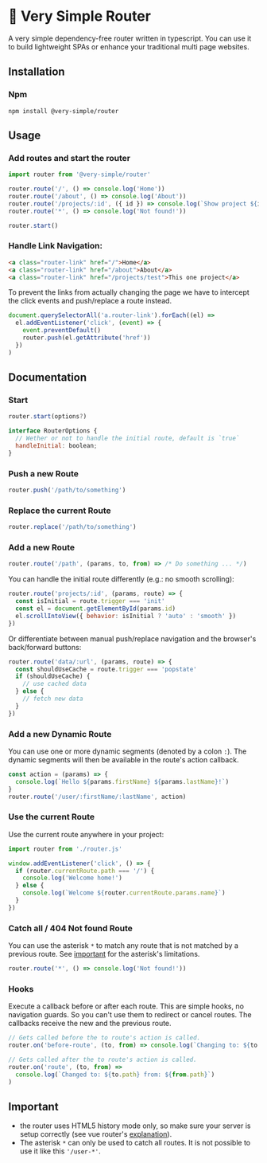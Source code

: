 # 📌 Very Simple Router

A very simple dependency-free router written in typescript. You can use it to build
lightweight SPAs or enhance your traditional multi page websites.

## Installation

### Npm

`npm install @very-simple/router`

## Usage

### Add routes and start the router

```js
import router from '@very-simple/router'

router.route('/', () => console.log('Home'))
router.route('/about', () => console.log('About'))
router.route('/projects/:id', ({ id }) => console.log(`Show project ${id}`))
router.route('*', () => console.log('Not found!'))

router.start()
```

### Handle Link Navigation:

```html
<a class="router-link" href="/">Home</a>
<a class="router-link" href="/about">About</a>
<a class="router-link" href="/projects/test">This one project</a>
```

To prevent the links from actually changing the page we have to intercept the
click events and push/replace a route instead.

```js
document.querySelectorAll('a.router-link').forEach((el) =>
  el.addEventListener('click', (event) => {
    event.preventDefault()
    router.push(el.getAttribute('href'))
  })
)
```

## Documentation

### Start

```js
router.start(options?)
```

```js
interface RouterOptions {
  // Wether or not to handle the initial route, default is `true`
  handleInitial: boolean;
}
```

### Push a new Route

```js
router.push('/path/to/something')
```

### Replace the current Route

```js
router.replace('/path/to/something')
```

### Add a new Route

```js
router.route('/path', (params, to, from) => /* Do something ... */)
```

You can handle the initial route differently (e.g.: no smooth scrolling):

```js
router.route('projects/:id', (params, route) => {
  const isInitial = route.trigger === 'init'
  const el = document.getElementById(params.id)
  el.scrollIntoView({ behavior: isInitial ? 'auto' : 'smooth' })
})
```

Or differentiate between manual push/replace navigation and the browser's
back/forward buttons:

```js
router.route('data/:url', (params, route) => {
  const shouldUseCache = route.trigger === 'popstate'
  if (shouldUseCache) {
    // use cached data
  } else {
    // fetch new data
  }
})
```

### Add a new Dynamic Route

You can use one or more dynamic segments (denoted by a colon `:`). The dynamic
segments will then be available in the route's action callback.

```js
const action = (params) => {
  console.log(`Hello ${params.firstName} ${params.lastName}!`)
}
router.route('/user/:firstName/:lastName', action)
```

### Use the current Route

Use the current route anywhere in your project:

```js
import router from './router.js'

window.addEventListener('click', () => {
  if (router.currentRoute.path === '/') {
    console.log('Welcome home!')
  } else {
    console.log(`Welcome ${router.currentRoute.params.name}`)
  }
})
```

### Catch all / 404 Not found Route

You can use the asterisk `*` to match any route that is not matched by a
previous route. See [important](#important) for the asterisk's limitations.

```js
router.route('*', () => console.log('Not found!'))
```

### Hooks

Execute a callback before or after each route. This are simple hooks, no navigation guards. So you can't use them to redirect or cancel routes. The callbacks receive the new and the previous route.

```js
// Gets called before the to route's action is called.
router.on('before-route', (to, from) => console.log(`Changing to: ${to.path}`))

// Gets called after the to route's action is called.
router.on('route', (to, from) =>
  console.log(`Changed to: ${to.path} from: ${from.path}`)
)
```

## Important

- the router uses HTML5 history mode only, so make sure your server is
  setup correctly (see vue router's [explanation](https://router.vuejs.org/guide/essentials/history-mode.html#example-server-configurations)).
- The asterisk `*` can only be used to catch all routes. It is not possible to
  use it like this `'/user-*'`.
